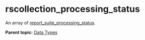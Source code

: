 # rscollection\_processing\_status

An array of [report\_suite\_processing\_status](r_report_suite_processing_status.md#).

**Parent topic:** [Data Types](../data_types/c_datatypes.md)

